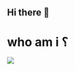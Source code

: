 ## Hi there 👋

# who am i ؟

<img align="center" src="github.com/user-attachments/assets/251cf9fe-debb-47c8-919f-8762a17546ed">




